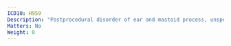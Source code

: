 ```yaml
---
ICD10: H959
Description: "Postprocedural disorder of ear and mastoid process, unspecified"
Matters: No
Weight: 0
---
```

